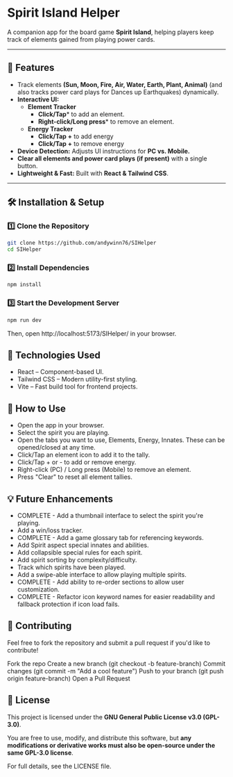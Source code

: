 # Spirit Island Helper
A companion app for the board game **Spirit Island**, helping players keep track of elements gained from playing power cards.


---

## 🌟 Features
- Track elements **(Sun, Moon, Fire, Air, Water, Earth, Plant, Animal)** (and also tracks power card plays for Dances up Earthquakes) dynamically.
- **Interactive UI:**  
  - **Element Tracker**
    - **Click/Tap*** to add an element.  
    - **Right-click/Long press*** to remove an element.
  - **Energy Tracker**
    - **Click/Tap +** to add energy
    - **Click/Tap +** to remove energy
- **Device Detection:** Adjusts UI instructions for **PC vs. Mobile.**
- **Clear all elements and power card plays (if present)** with a single button.
- **Lightweight & Fast:** Built with **React & Tailwind CSS**.

---

## 🛠 Installation & Setup

### 1️⃣ Clone the Repository
```sh
git clone https://github.com/andywinn76/SIHelper
cd SIHelper
```

### 2️⃣ Install Dependencies
```sh
npm install
```

### 3️⃣ Start the Development Server
```sh
npm run dev
```

Then, open http://localhost:5173/SIHelper/ in your browser.

## 🎨 Technologies Used
- React – Component-based UI.
- Tailwind CSS – Modern utility-first styling.
- Vite – Fast build tool for frontend projects.

## 📢 How to Use
- Open the app in your browser.
- Select the spirit you are playing.
- Open the tabs you want to use, Elements, Energy, Innates. These can be opened/closed at any time.
- Click/Tap an element icon to add it to the tally.
- Click/Tap + or - to add or remove energy.
- Right-click (PC) / Long press (Mobile) to remove an element.
- Press "Clear" to reset all element tallies.

## 💡 Future Enhancements
- COMPLETE - Add a thumbnail interface to select the spirit you're playing.
- Add a win/loss tracker.
- COMPLETE - Add a game glossary tab for referencing keywords.
- Add Spirit aspect special innates and abilities.
- Add collapsible special rules for each spirit.
- Add spirit sorting by complexity/difficulty.
- Track which spirits have been played.
- Add a swipe-able interface to allow playing multiple spirits.
- COMPLETE - Add ability to re-order sections to allow user customization.
- COMPLETE - Refactor icon keyword names for easier readability and fallback protection if icon load fails.

## 🤝 Contributing
Feel free to fork the repository and submit a pull request if you'd like to contribute!

Fork the repo
Create a new branch (git checkout -b feature-branch)
Commit changes (git commit -m "Add a cool feature")
Push to your branch (git push origin feature-branch)
Open a Pull Request

## 📜 License
This project is licensed under the **GNU General Public License v3.0 (GPL-3.0)**.  

You are free to use, modify, and distribute this software, but **any modifications or derivative works must also be open-source under the same GPL-3.0 license**.

For full details, see the LICENSE file.

